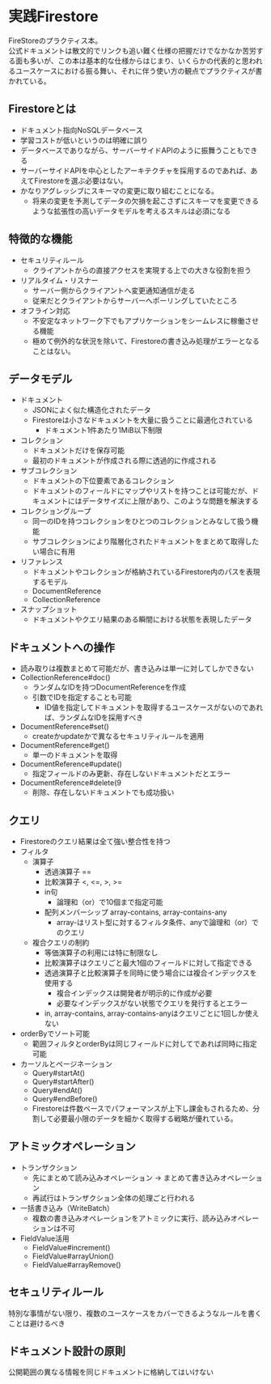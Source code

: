 # 実践Firestore

FireStoreのプラクティス本。  
公式ドキュメントは散文的でリンクも追い難く仕様の把握だけでなかなか苦労する面も多いが、この本は基本的な仕様からはじまり、いくらかの代表的と思われるユースケースにおける振る舞い、それに伴う使い方の観点でプラクティスが書かれている。

## Firestoreとは

- ドキュメント指向NoSQLデータベース
- 学習コストが低いというのは明確に誤り
- データベースでありながら、サーバーサイドAPIのように振舞うこともできる
- サーバーサイドAPIを中心としたアーキテクチャを採用するのであれば、あえてFirestoreを選ぶ必要はない。
- かなりアグレッシブにスキーマの変更に取り組むことになる。
  - 将来の変更を予測してデータの欠損を起こさずにスキーマを変更できるような拡張性の高いデータモデルを考えるスキルは必須になる

## 特徴的な機能

- セキュリティルール
  - クライアントからの直接アクセスを実現する上での大きな役割を担う
- リアルタイム・リスナー
  - サーバー側からクライアントへ変更通知通信が走る
  - 従来だとクライアントからサーバーへポーリングしていたところ
- オフライン対応
  - 不安定なネットワーク下でもアプリケーションをシームレスに稼働させる機能
  - 極めて例外的な状況を除いて、Firestoreの書き込み処理がエラーとなることはない。

## データモデル

- ドキュメント
  - JSONによく似た構造化されたデータ
  - Firestoreは小さなドキュメントを大量に扱うことに最適化されている
    - ドキュメント1件あたり1MiB以下制限
- コレクション
  - ドキュメントだけを保存可能
  - 最初のドキュメントが作成される際に透過的に作成される
- サブコレクション
  - ドキュメントの下位要素であるコレクション
  - ドキュメントのフィールドにマップやリストを持つことは可能だが、ドキュメントにはデータサイズに上限があり、このような問題を解決する
- コレクショングループ
  - 同一のIDを持つコレクションをひとつのコレクションとみなして扱う機能
  - サブコレクションにより階層化されたドキュメントをまとめて取得したい場合に有用
- リファレンス
  - ドキュメントやコレクションが格納されているFirestore内のパスを表現するモデル
  - DocumentReference
  - CollectionReference
- スナップショット
  - ドキュメントやクエリ結果のある瞬間における状態を表現したデータ

## ドキュメントへの操作

- 読み取りは複数まとめて可能だが、書き込みは単一に対してしかできない
- CollectionReference#doc()
  - ランダムなIDを持つDocumentReferenceを作成
  - 引数でIDを指定することも可能
    - ID値を指定してドキュメントを取得するユースケースがないのであれば、ランダムなIDを採用すべき
- DocumentReference#set()
  - createかupdateかで異なるセキュリティルールを適用
- DocumentReference#get()
  - 単一のドキュメントを取得
- DocumentReference#update()
  - 指定フィールドのみ更新、存在しないドキュメントだとエラー
- DocumentReference#delete(9
  - 削除、存在しないドキュメントでも成功扱い

## クエリ

- Firestoreのクエリ結果は全て強い整合性を持つ
- フィルタ
  - 演算子
    - 透過演算子 ==
    - 比較演算子 <, <=, >, >=
    - in句
      - 論理和（or）で10個まで指定可能
    - 配列メンバーシップ array-contains, array-contains-any
      - array-はリスト型に対するフィルタ条件、anyで論理和（or）でのクエリ
  - 複合クエリの制約
    - 等価演算子の利用には特に制限なし
    - 比較演算子はクエリごと最大1個のフィールドに対して指定できる
    - 透過演算子と比較演算子を同時に使う場合には複合インデックスを使用する
      - 複合インデックスは開発者が明示的に作成が必要
      - 必要なインデックスがない状態でクエリを発行するとエラー
    - in, array-contains, array-contains-anyはクエリごとに1回しか使えない
- orderByでソート可能
  - 範囲フィルタとorderByは同じフィールドに対してであれば同時に指定可能
- カーソルとページネーション
  - Query#startAt()
  - Query#startAfter()
  - Query#endAt()
  - Query#endBefore()
  - Firestoreは件数ベースでパフォーマンスが上下し課金もされるため、分割して必要最小限のデータを細かく取得する戦略が優れている。

## アトミックオペレーション

- トランザクション
  - 先にまとめて読み込みオペレーション → まとめて書き込みオペレーション
  - 再試行はトランザクション全体の処理ごと行われる
- 一括書き込み（WriteBatch）
  - 複数の書き込みオペレーションをアトミックに実行、読み込みオペレーションは不可
- FieldValue活用
  - FieldValue#increment()
  - FieldValue#arrayUnion()
  - FieldValue#arrayRemove()

## セキュリティルール

特別な事情がない限り、複数のユースケースをカバーできるようなルールを書くことは避けるべき

## ドキュメント設計の原則

公開範囲の異なる情報を同じドキュメントに格納してはいけない

